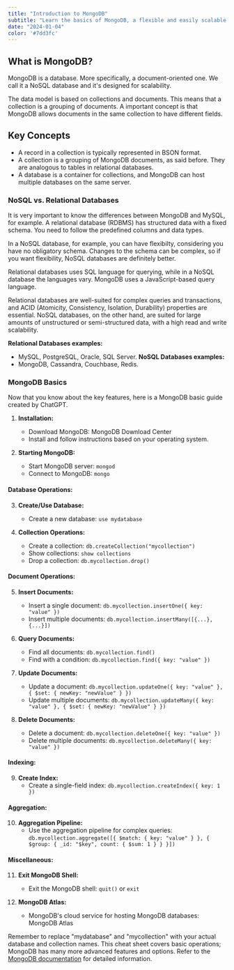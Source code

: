 ```yaml
---
title: "Introduction to MongoDB"
subtitle: "Learn the basics of MongoDB, a flexible and easily scalable NoSQL database, as well as the differences between NoSQL and Relational databases."
date: "2024-01-04"
color: '#7dd3fc'
---
```

## What is MongoDB?

MongoDB is a database. More specifically, a document-oriented one. We call it a NoSQL database and it's designed for scalability.

The data model is based on collections and documents. This means that a collection is a grouping of documents. A important concept is that MongoDB allows documents in the same collection to have different fields.

## Key Concepts

- A record in a collection is typically represented in BSON format.
- A collection is a grouping of MongoDB documents, as said before. They are analogous to tables in relational databases.
- A database is a container for collections, and MongoDB can host multiple databases on the same server.

### NoSQL vs. Relational Databases

It is very important to know the differences between MongoDB and MySQL, for example. A relational database (RDBMS) has structured data with a fixed schema. You need to follow the predefined columns and data types.

In a NoSQL database, for example, you can have flexibilty, considering you have no obligatory schema. Changes to the schema can be complex, so if you want flexibility, NoSQL databases are definitely better.

Relational databases uses SQL language for querying, while in a NoSQL database the languages vary. MongoDB uses a JavaScript-based query language.

Relational databases are well-suited for complex queries and transactions, and ACID (Atomicity, Consistency, Isolation, Durability) properties are essential. NoSQL databases, on the other hand, are suited for large amounts of unstructured or semi-structured data, with a high read and write scalability.

**Relational Databases examples:**
- MySQL, PostgreSQL, Oracle, SQL Server.
**NoSQL Databases examples:**
- MongoDB, Cassandra, Couchbase, Redis.

### MongoDB Basics

Now that you know about the key features, here is a MongoDB basic guide created by ChatGPT.

1. **Installation:**
    
    - Download MongoDB: MongoDB Download Center
    - Install and follow instructions based on your operating system.
2. **Starting MongoDB:**
    
    - Start MongoDB server: `mongod`
    - Connect to MongoDB: `mongo`

#### Database Operations:

3. **Create/Use Database:**
    
    - Create a new database: `use mydatabase`
4. **Collection Operations:**
    
    - Create a collection: `db.createCollection("mycollection")`
    - Show collections: `show collections`
    - Drop a collection: `db.mycollection.drop()`

#### Document Operations:

5. **Insert Documents:**
    
    - Insert a single document: `db.mycollection.insertOne({ key: "value" })`
    - Insert multiple documents: `db.mycollection.insertMany([{...}, {...}])`
6. **Query Documents:**
    
    - Find all documents: `db.mycollection.find()`
    - Find with a condition: `db.mycollection.find({ key: "value" })`
7. **Update Documents:**
    
    - Update a document: `db.mycollection.updateOne({ key: "value" }, { $set: { newKey: "newValue" } })`
    - Update multiple documents: `db.mycollection.updateMany({ key: "value" }, { $set: { newKey: "newValue" } })`
8. **Delete Documents:**
    
    - Delete a document: `db.mycollection.deleteOne({ key: "value" })`
    - Delete multiple documents: `db.mycollection.deleteMany({ key: "value" })`

#### Indexing:

9. **Create Index:**
    - Create a single-field index: `db.mycollection.createIndex({ key: 1 })`

#### Aggregation:

10. **Aggregation Pipeline:**
    - Use the aggregation pipeline for complex queries: `db.mycollection.aggregate([{ $match: { key: "value" } }, { $group: { _id: "$key", count: { $sum: 1 } } }])`

#### Miscellaneous:

11. **Exit MongoDB Shell:**
    
    - Exit the MongoDB shell: `quit()` or `exit`
12. **MongoDB Atlas:**
    
    - MongoDB's cloud service for hosting MongoDB databases: MongoDB Atlas

Remember to replace "mydatabase" and "mycollection" with your actual database and collection names. This cheat sheet covers basic operations; MongoDB has many more advanced features and options. Refer to the [MongoDB documentation](https://www.mongodb.com/docs/) for detailed information.